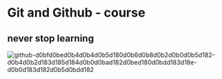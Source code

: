 # Git and Github - course

## never stop learning

![github-d0bfd0bed0b4d0b4d0b5d180d0b6d0b8d0b2d0b0d0b5d182-d0b4d0b2d183d185d184d0b0d0bad182d0bed180d0bdd183d18e-d0b0d183d182d0b5d0bdd182](https://user-images.githubusercontent.com/79736888/156814377-78784e28-359f-4ab9-a33a-c1f007f11835.png)
